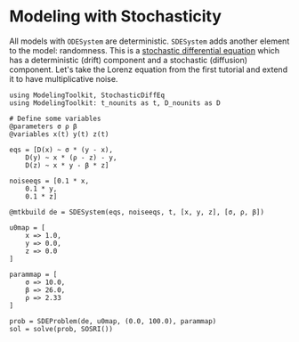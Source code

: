 # Modeling with Stochasticity

All models with `ODESystem` are deterministic. `SDESystem` adds another element
to the model: randomness. This is a
[stochastic differential equation](https://en.wikipedia.org/wiki/Stochastic_differential_equation)
which has a deterministic (drift) component and a stochastic (diffusion)
component. Let's take the Lorenz equation from the first tutorial and extend
it to have multiplicative noise.

```@example SDE
using ModelingToolkit, StochasticDiffEq
using ModelingToolkit: t_nounits as t, D_nounits as D

# Define some variables
@parameters σ ρ β
@variables x(t) y(t) z(t)

eqs = [D(x) ~ σ * (y - x),
    D(y) ~ x * (ρ - z) - y,
    D(z) ~ x * y - β * z]

noiseeqs = [0.1 * x,
    0.1 * y,
    0.1 * z]

@mtkbuild de = SDESystem(eqs, noiseeqs, t, [x, y, z], [σ, ρ, β])

u0map = [
    x => 1.0,
    y => 0.0,
    z => 0.0
]

parammap = [
    σ => 10.0,
    β => 26.0,
    ρ => 2.33
]

prob = SDEProblem(de, u0map, (0.0, 100.0), parammap)
sol = solve(prob, SOSRI())
```
